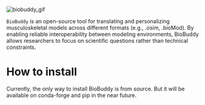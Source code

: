 
![biobuddy_gif](doc/biobuddy.gif)

`BioBuddy` is an open-source tool for translating and personalizing musculoskeletal models across different formats (e.g., .osim, .bioMod). By enabling reliable interoperability between modeling environments, BioBuddy allows researchers to focus on scientific questions rather than technical constraints.

# How to install 
Currently, the only way to install BioBuddy is from source. But it will be available on conda-forge and pip in the near future.